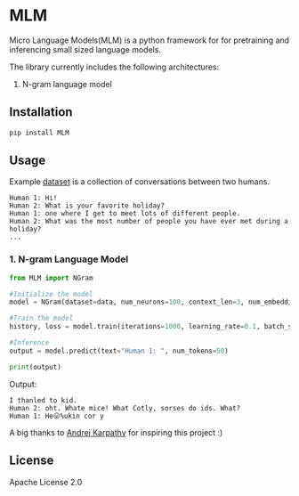 # MLM
Micro Language Models(MLM) is a python framework for for pretraining and inferencing small sized language models.

The library currently includes the following architectures:

1. N-gram language model

## Installation

```bash
pip install MLM
```

## Usage

Example [dataset](https://www.kaggle.com/datasets/projjal1/human-conversation-training-data) is a collection of conversations between two humans. 
```
Human 1: Hi!
Human 2: What is your favorite holiday?
Human 1: one where I get to meet lots of different people.
Human 2: What was the most number of people you have ever met during a holiday?
...
```


### 1. N-gram Language Model 
```python
from MLM import NGram

#Initialize the model
model = NGram(dataset=data, num_neurons=100, context_len=3, num_embedding=10)

#Train the model
history, loss = model.train(iterations=1000, learning_rate=0.1, batch_size=32)

#Inference
output = model.predict(text="Human 1: ", num_tokens=50)

print(output)
```
Output:
```
I thanled to kid.
Human 2: oht. Whate mice! What Cotly, sorses do ids. What?
Human 1: He😛%ukin cor y
```

A big thanks to [Andrej Karpathy](https://github.com/karpathy/) for inspiring this project :)

## License

Apache License 2.0